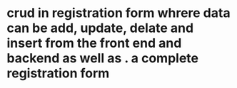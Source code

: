 ﻿# crud in registration form whrere data can be add, update, delate and insert from the front end and backend as well as . a complete registration form

